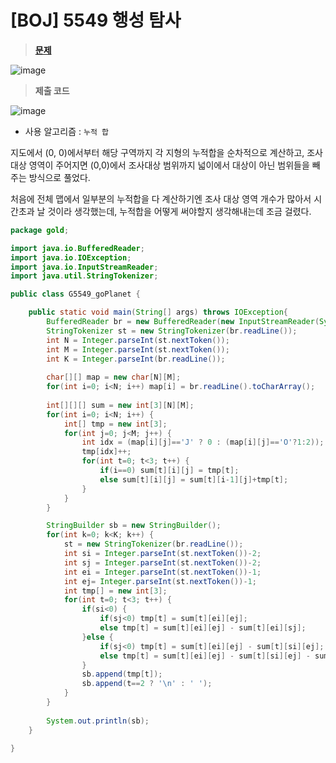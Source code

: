 # [BOJ] 5549 행성 탐사

> **[문제](https://www.acmicpc.net/problem/5549)**
> 
![image](https://user-images.githubusercontent.com/80896077/222466487-72b31e29-5d4f-4495-bd44-80f4a6401e84.png)

> **제출 코드**
> 
![image](https://user-images.githubusercontent.com/80896077/222466511-521ee94d-d1ae-47aa-b672-576dedf760c4.png)

- 사용 알고리즘 : `누적 합`

지도에서 (0, 0)에서부터 해당 구역까지 각 지형의 누적합을 순차적으로 계산하고, 조사대상 영역이 주어지면 (0,0)에서 조사대상 범위까지 넓이에서 대상이 아닌 범위들을 빼주는 방식으로 풀었다.

처음에 전체 맵에서 일부분의 누적합을 다 계산하기엔 조사 대상 영역 개수가 많아서 시간초과 날 것이라 생각했는데, 누적합을 어떻게 써야할지 생각해내는데 조금 걸렸다.

```java
package gold;

import java.io.BufferedReader;
import java.io.IOException;
import java.io.InputStreamReader;
import java.util.StringTokenizer;

public class G5549_goPlanet {

	public static void main(String[] args) throws IOException{
		BufferedReader br = new BufferedReader(new InputStreamReader(System.in));
		StringTokenizer st = new StringTokenizer(br.readLine());
		int N = Integer.parseInt(st.nextToken());
		int M = Integer.parseInt(st.nextToken());
		int K = Integer.parseInt(br.readLine());
		
		char[][] map = new char[N][M];
		for(int i=0; i<N; i++) map[i] = br.readLine().toCharArray();
		
		int[][][] sum = new int[3][N][M];
		for(int i=0; i<N; i++) {
			int[] tmp = new int[3];
			for(int j=0; j<M; j++) {
				int idx = (map[i][j]=='J' ? 0 : (map[i][j]=='O'?1:2));
				tmp[idx]++;
				for(int t=0; t<3; t++) {
					if(i==0) sum[t][i][j] = tmp[t];
					else sum[t][i][j] = sum[t][i-1][j]+tmp[t];
				}
			}
		}

		StringBuilder sb = new StringBuilder();
		for(int k=0; k<K; k++) {
			st = new StringTokenizer(br.readLine());
			int si = Integer.parseInt(st.nextToken())-2;
			int sj = Integer.parseInt(st.nextToken())-2;
			int ei = Integer.parseInt(st.nextToken())-1;
			int ej= Integer.parseInt(st.nextToken())-1;
			int tmp[] = new int[3];
			for(int t=0; t<3; t++) {
				if(si<0) {
					if(sj<0) tmp[t] = sum[t][ei][ej];
					else tmp[t] = sum[t][ei][ej] - sum[t][ei][sj];
				}else {
					if(sj<0) tmp[t] = sum[t][ei][ej] - sum[t][si][ej];
					else tmp[t] = sum[t][ei][ej] - sum[t][si][ej] - sum[t][ei][sj] + sum[t][si][sj];
				}
				sb.append(tmp[t]);
				sb.append(t==2 ? '\n' : ' ');
			}
		}
		
		System.out.println(sb);
	}

}
```
